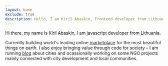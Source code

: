 ```yaml
---
layout: home
exclude: true
description: Hello, I am Kiril Abaskin, Frontend developer from Lithuania, Vilnius
---
```


<p class="about-me">
  Hi there, my name is Kiril Abaskin, I am javascript developer from Lithuania.
</p>

<p class="about-me">
  Currently building world's leading online <a href="https://1stdibs.com">marketplace</a> for the most beautiful things on earth. I also enjoy bringing value through code for society – I am running <a href="https://urbanistas.lt">blog</a> about cities and ocassionally working on some NGO projects mainly connected with city development and local communities.
</p>
